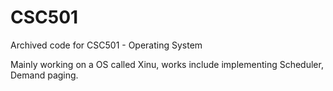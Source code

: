# CSC501
Archived code for CSC501 - Operating System

Mainly working on a OS called Xinu, works include implementing Scheduler, Demand paging.
